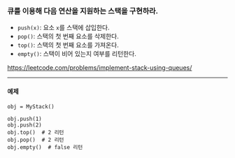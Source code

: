 ### 큐를 이용해 다음 연산을 지원하는 스택을 구현하라.
- `push(x)`: 요소 `x`를 스택에 삽입한다.
- `pop()`: 스택의 첫 번째 요소를 삭제한다.
- `top()`: 스택의 첫 번째 요소를 가져온다.
- `empty()`: 스택이 비어 있는지 여부를 리턴한다.

https://leetcode.com/problems/implement-stack-using-queues/
***

#### 예제
```commandline
obj = MyStack()

obj.push(1)
obj.push(2)
obj.top()  # 2 리턴
obj.pop()  # 2 리턴
obj.empty()  # false 리턴
```